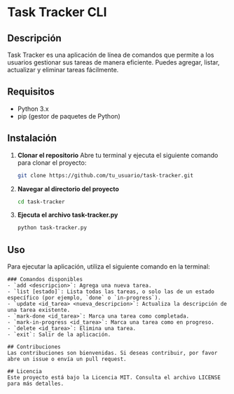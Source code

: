 # Task Tracker CLI

## Descripción
Task Tracker es una aplicación de línea de comandos que permite a los usuarios gestionar sus tareas de manera eficiente. Puedes agregar, listar, actualizar y eliminar tareas fácilmente.

## Requisitos
- Python 3.x
- pip (gestor de paquetes de Python)

## Instalación

1. **Clonar el repositorio**
   Abre tu terminal y ejecuta el siguiente comando para clonar el proyecto:

   ```bash
   git clone https://github.com/tu_usuario/task-tracker.git
   ```

2. **Navegar al directorio del proyecto**
   ```bash
   cd task-tracker
   ```
3. **Ejecuta el archivo task-tracker.py**

   ```bash
   python task-tracker.py
   ```

## Uso

Para ejecutar la aplicación, utiliza el siguiente comando en la terminal:

```
### Comandos disponibles
- `add <descripcion>`: Agrega una nueva tarea.
- `list [estado]`: Lista todas las tareas, o solo las de un estado específico (por ejemplo, `done` o `in-progress`).
- `update <id_tarea> <nueva_descripcion>`: Actualiza la descripción de una tarea existente.
- `mark-done <id_tarea>`: Marca una tarea como completada.
- `mark-in-progress <id_tarea>`: Marca una tarea como en progreso.
- `delete <id_tarea>`: Elimina una tarea.
- `exit`: Salir de la aplicación.

## Contribuciones
Las contribuciones son bienvenidas. Si deseas contribuir, por favor abre un issue o envía un pull request.

## Licencia
Este proyecto está bajo la Licencia MIT. Consulta el archivo LICENSE para más detalles.
